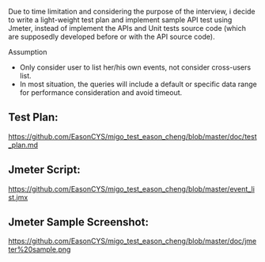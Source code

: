 Due to time limitation and considering the purpose of the interview, i decide to write a light-weight test plan and implement sample API test using Jmeter, instead of implement the APIs and Unit tests source code (which are supposedly developed before or with the API source code). 

Assumption
* Only consider user to list her/his own events, not consider cross-users list.
* In most situation, the queries will include a default or specific data range for performance consideration and avoid timeout.


## Test Plan: 
https://github.com/EasonCYS/migo_test_eason_cheng/blob/master/doc/test_plan.md

## Jmeter Script: 
https://github.com/EasonCYS/migo_test_eason_cheng/blob/master/event_list.jmx

## Jmeter Sample Screenshot: 
https://github.com/EasonCYS/migo_test_eason_cheng/blob/master/doc/jmeter%20sample.png

